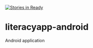 [![Stories in Ready](https://badge.waffle.io/literacyapp-org/literacyapp-android.png?label=ready&title=Ready)](https://waffle.io/literacyapp-org/literacyapp-android)
# literacyapp-android
Android application
